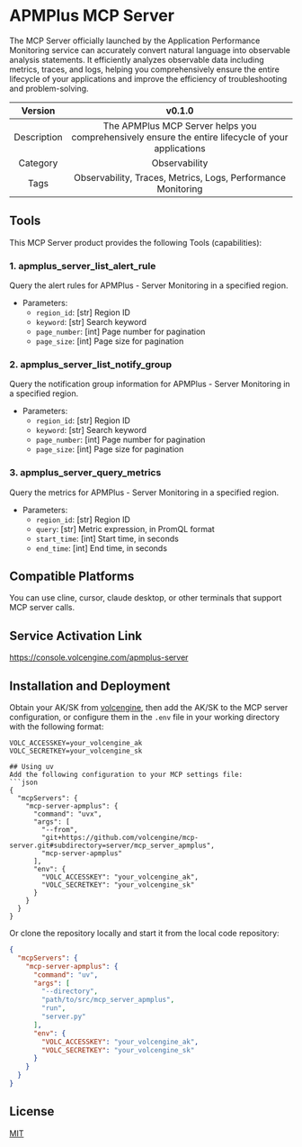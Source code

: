 # APMPlus MCP Server

The MCP Server officially launched by the Application Performance Monitoring service can accurately convert natural language into observable analysis statements. It efficiently analyzes observable data including metrics, traces, and logs, helping you comprehensively ensure the entire lifecycle of your applications and improve the efficiency of troubleshooting and problem-solving.

| Version | v0.1.0 |
| :-: |:----------------:|
| Description | The APMPlus MCP Server helps you comprehensively ensure the entire lifecycle of your applications |
| Category | Observability |
| Tags | Observability, Traces, Metrics, Logs, Performance Monitoring |

## Tools
This MCP Server product provides the following Tools (capabilities):
### 1. apmplus_server_list_alert_rule
Query the alert rules for APMPlus - Server Monitoring in a specified region.
- Parameters:
  - `region_id`: [str] Region ID
  - `keyword`: [str] Search keyword
  - `page_number`: [int] Page number for pagination
  - `page_size`: [int] Page size for pagination

### 2. apmplus_server_list_notify_group
Query the notification group information for APMPlus - Server Monitoring in a specified region.
- Parameters:
  - `region_id`: [str] Region ID
  - `keyword`: [str] Search keyword
  - `page_number`: [int] Page number for pagination
  - `page_size`: [int] Page size for pagination

### 3. apmplus_server_query_metrics
Query the metrics for APMPlus - Server Monitoring in a specified region.
- Parameters:
  - `region_id`: [str] Region ID
  - `query`: [str] Metric expression, in PromQL format
  - `start_time`: [int] Start time, in seconds
  - `end_time`: [int] End time, in seconds

## Compatible Platforms
You can use cline, cursor, claude desktop, or other terminals that support MCP server calls.

## Service Activation Link
https://console.volcengine.com/apmplus-server

## Installation and Deployment
Obtain your AK/SK from [volcengine](https://www.volcengine.com/docs/6291/65568), then add the AK/SK to the MCP server configuration, or configure them in the `.env` file in your working directory with the following format:
```shell
VOLC_ACCESSKEY=your_volcengine_ak
VOLC_SECRETKEY=your_volcengine_sk

## Using uv
Add the following configuration to your MCP settings file:
```json
{
  "mcpServers": {
    "mcp-server-apmplus": {
      "command": "uvx",
      "args": [
        "--from",
        "git+https://github.com/volcengine/mcp-server.git#subdirectory=server/mcp_server_apmplus",
        "mcp-server-apmplus"
      ],
      "env": {
        "VOLC_ACCESSKEY": "your_volcengine_ak",
        "VOLC_SECRETKEY": "your_volcengine_sk"
      }
    }
  }
}
```
Or clone the repository locally and start it from the local code repository:
```json
{
  "mcpServers": {
    "mcp-server-apmplus": {
      "command": "uv",
      "args": [
        "--directory",
        "path/to/src/mcp_server_apmplus",
        "run",
        "server.py"
      ],
      "env": {
        "VOLC_ACCESSKEY": "your_volcengine_ak",
        "VOLC_SECRETKEY": "your_volcengine_sk"
      }
    }
  }
}
```

## License
[MIT](https://github.com/volcengine/mcp-server/blob/main/LICENSE)